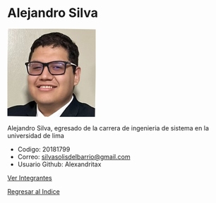 # Alejandro Silva

![Alejandro Silva](Alejandro%20Silva.png)

Alejandro Silva, egresado de la carrera de ingenieria de sistema en la universidad de lima

* Codigo: 20181799
* Correo: silvasolisdelbarrio@gmail.com
* Usuario Github: Alexandritax

[Ver Integrantes](../integrantes.md)

[Regresar al Indice](../../proyecto.md)